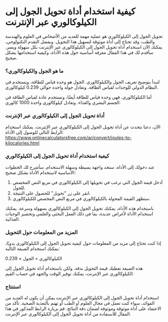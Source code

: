 كيفية استخدام أداة تحويل الجول إلى الكيلوكالوري عبر الإنترنت
============================================================

تحويل الجول إلى الكيلوكالوري هو عملية مهمة للعديد من الأشخاص في العلوم والهندسة والطب، وقد تحتاج إلى أداة موثوقة لتسهيل هذا التحويل. وبفضل التقدم التكنولوجي، يمكنك الآن استخدام أداة تحويل الجول إلى الكيلوكالوري عبر الإنترنت بكل سهولة ويسر. سأقدم لك في هذا المقال معرفة أساسية حول هذه الأداة، وكيفية استخدامها بشكل صحيح.

### ما هو الجول والكيلوكالوري؟

لنبدأ بتوضيح تعريف الجول والكيلوكالوري. الجول هو وحدة قياس للطاقة، ويستخدم في النظام الدولي للوحدات لقياس الطاقة. وتعادل جولة واحدة حوالي 0.239 كيلوكالوري.

أما الكيلوكالوري، فهي وحدة قياس للطاقة أيضًا، وتستخدم عادة لقياس الطاقة في الجسم البشري والغذاء. وتعادل كيلوكالوري واحدة 1000 كالوري.

### أداة تحويل الجول إلى الكيلوكالوري عبر الإنترنت

الآن، دعنا نتحدث عن أداة تحويل الجول إلى الكيلوكالوري عبر الإنترنت. يمكنك استخدام الرابط التالي للوصول إلى الأداة: <https://www.onlinecalculatorsfree.com/ar/convert/joules-to-kilocalories.html>

### كيفية استخدام أداة تحويل الجول إلى الكيلوكالوري

عند دخولك إلى الأداة، ستجد واجهة بسيطة وسهلة الاستخدام. سأشرح لك الخطوات الأساسية لاستخدام الأداة بشكل صحيح:

1. أدخل قيمة الجول التي ترغب في تحويلها إلى الكيلوكالوري في مربع النص المخصص للجول.
2. انقر على زر "تحويل" للحصول على النتيجة.
3. ستظهر القيمة المحولة بالكيلوكالوري في مربع النص المخصص للكيلوكالوري.

باستخدام هذه الأداة، يمكنك تحويل الجول إلى الكيلوكالوري بسهولة وسرعة. يمكنك استخدام الأداة لأغراض عديدة، بما في ذلك العمل البحثي والعلمي وتحضير الوجبات الغذائية.

### المزيد من المعلومات حول التحويل

إذا كنت تحتاج إلى مزيد من المعلومات حول كيفية تحويل الجول إلى الكيلوكالوري يدويًا، يمكنك استخدام الصيغة التالية:

الكيلوكالوري = الجول × 0.239

هذه الصيغة تعطيك قيمة التحويل بدقة. ولكن باستخدام أداة تحويل الجول إلى الكيلوكالوري عبر الإنترنت، يمكنك توفير الوقت والجهد في حساب القيم.

### استنتاج

استخدام أداة تحويل الجول إلى الكيلوكالوري عبر الإنترنت يمكن أن يكون له العديد من الفوائد، سواء كنت تعمل في مجال العلوم أو الطب أو تهتم بالتغذية الصحية. تأكد من الاعتماد على أداة موثوقة وموثوقة لضمان دقة النتائج. قم بزيارة الرابط المذكور في هذا المقال للاستفادة من أداة تحويل الجول إلى الكيلوكالوري عبر الإنترنت.
